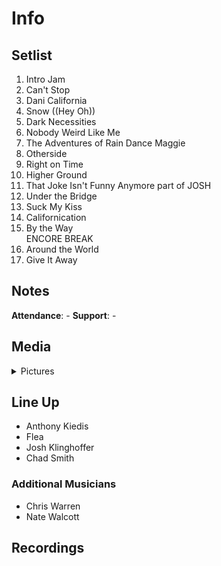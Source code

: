 # Info

## Setlist

1. Intro Jam
2. Can't Stop
3. Dani California
4. Snow ((Hey Oh))
5. Dark Necessities
6. Nobody Weird Like Me
7. The Adventures of Rain Dance Maggie
8. Otherside
9. Right on Time
10. Higher Ground
11. That Joke Isn't Funny Anymore part of JOSH
12. Under the Bridge
13. Suck My Kiss
14. Californication
15. By the Way
<br> ENCORE BREAK
16. Around the World
17. Give It Away

## Notes

**Attendance**: -
**Support**: -

## Media 

<details>
  <summary>Pictures</summary>
  <!--<img alt="Setlist" title="Setlist" src="_.jpg" height="200" />
  <img alt="Clipping" title="Clipping" src="_.jpg" height="200" />
  <img alt="Flyer" title="Flyer" src="_.jpg" height="200" />-->
</details>

## Line Up

* Anthony Kiedis
* Flea
* Josh Klinghoffer
* Chad Smith

### Additional Musicians

* Chris Warren  
* Nate Walcott

## Recordings
